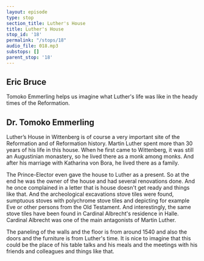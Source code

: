 ```yaml
---
layout: episode
type: stop
section_title: Luther's House
title: Luther's House
stop_id: '18'
permalink: "/stops/18"
audio_file: 018.mp3
substops: []
parent_stop: '18'
---
```


## Eric Bruce

Tomoko Emmerling helps us imagine what Luther's life was like in the heady times of the Reformation.

## Dr. Tomoko Emmerling

Luther’s House in Wittenberg is of course a very important site of the Reformation and of Reformation history. Martin Luther spent more than 30 years of his life in this house. When he first came to Wittenberg, it was still an Augustinian monastery, so he lived there as a monk among monks. And after his marriage with Katharina von Bora, he lived there as a family.

The Prince-Elector even gave the house to Luther as a present. So at the end he was the owner of the house and had several renovations done. And he once complained in a letter that is house doesn't get ready and things like that. And the archeological excavations stove tiles were found, sumptuous stoves with polychrome stove tiles and depicting for example Eve or other persons from the Old Testament. And interestingly, the same stove tiles have been found in Cardinal Albrecht's residence in Halle. Cardinal Albrecht was one of the main antagonists of Martin Luther.

The paneling of the walls and the floor is from around 1540 and also the doors and the furniture is from Luther's time. It is nice to imagine that this could be the place of his table talks and his meals and the meetings with his friends and colleagues and things like that.
